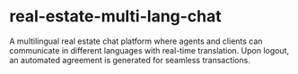 # real-estate-multi-lang-chat
A multilingual real estate chat platform where agents and clients can communicate in different languages with real-time translation. Upon logout, an automated agreement is generated for seamless transactions.
